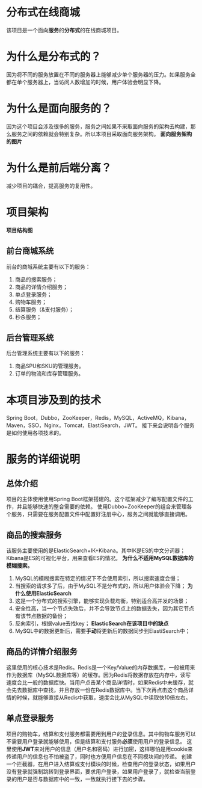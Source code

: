 # 分布式在线商城
该项目是一个面向**服务**的**分布式**的在线商城项目。

# 为什么是分布式的？
因为将不同的服务放置在不同的服务器上能够减少单个服务器的压力。如果服务全都在单个服务器上，当访问人数增加的时候，用户体验会明显下降。
# 为什么是面向服务的？
因为这个项目会涉及很多的服务，服务之间如果不采取面向服务的架构去构建，那么服务之间的依赖就会特别复杂。所以本项目采取面向服务架构。
**面向服务架构的图片**
# 为什么是前后端分离？
减少项目的耦合，提高服务的复用性。

# 项目架构

**项目结构图**

## 前台商城系统
前台的商城系统主要有以下的服务：
1. 商品的搜索服务；
2. 商品的详情介绍服务；
3. 单点登录服务；
4. 购物车服务；
5. 结算服务（&支付服务）；
6. 秒杀服务；
## 后台管理系统
后台管理系统主要有以下的服务：
1. 商品SPU和SKU的管理服务。
2. 订单的物流和库存管理服务。

# 本项目涉及到的技术
Spring Boot，Dubbo，ZooKeeper，Redis，MySQL，ActiveMQ，Kibana，Maven，SSO，Nginx，Tomcat，ElastiSearch，JWT。
接下来会说明各个服务是如何使用各项技术的。

# 服务的详细说明

## 总体介绍
项目的主体使用使用Spring Boot框架搭建的。这个框架减少了编写配置文件的工作，并且能够快速的整合需要的依赖。
使用Dubbo+ZooKeeper的组合来管理各个服务，只需要在服务配置文件中配置好注册中心，服务之间就能够直接调用。

## 商品的搜索服务
该服务主要使用的是ElasticSearch+IK+Kibana。其中IK是ES的中文分词器；Kibana是ES的可视化平台，用来查看ES的情况。
**为什么不适用MySQL数据库的模糊搜索。**
1. MySQL的模糊搜索在特定的情况下不会使用索引，所以搜索速度会慢；
2. 当搜索的请求多了后，由于MySQL不是分布式的，所以用户体验会下降；
**为什么使用ElasticSearch**
1. 这是一个分布式的搜索引擎，能够实现负载均衡，特别适合高并发的场景；
2. 安全性高，当一个节点失效后，并不会导致节点上的数据丢失，因为其它节点有该节点数据的备份；
3. 反向索引，根据value去找key；
**ElasticSearch在该项目中的缺点**
1. MySQL中的数据更新后，需要**手动**将更新后的数据同步到ElastiSearch中；

## 商品的详情介绍服务
这里使用的核心技术是Redis。Redis是一个Key/Value的内存数据库，一般被用来作为数据库（MySQL数据库等）的缓存。因为Redis将数据存放在内存中，读写速度会比一般的数据库快。当用户点击某个商品详情时，如果Redis中未缓存，就会先去数据库中查找，并且存放一份在Redis数据库中。当下次再点击这个商品详情的时候，就能够直接从Redis中获取，速度会比从MySQL中读取快10倍左右。

## 单点登录服务
项目的购物车，结算和支付服务都需要用到用户的登录信息。其中购物车服务可以不需要用户登录就能够使用，但是结算和支付服务**必须**使用用户的登录信息。
这里使用**JWT**来对用户的信息（用户名和密码）进行加密，这样哪怕是用cookie来传递用户的信息也不怕被盗了，同时也方便用户信息在不同模块间的传递。
创建一个拦截器，在用户进入结算或支付模块的时候，检查用户的登录状态，如果用户没有登录就强制跳转到登录界面，要求用户登录，如果用户登录了，就检查当前登录的用户是否与数据库中的一致，一致就执行接下去的步骤。

